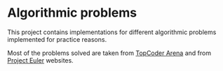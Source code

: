 Algorithmic problems
======================================================

This project contains implementations for different algorithmic problems implemented for practice reasons.

Most of the problems solved are taken from [TopCoder Arena](https://arena.topcoder.com) and from [Project Euler](https://projecteuler.net/)
websites.
